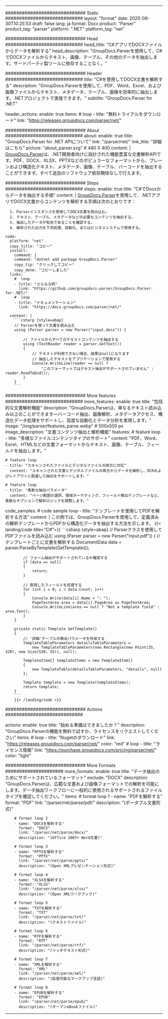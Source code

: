 


---
############################# Static ############################
layout: "format"
date:  2025-06-30T10:25:53
draft: false
lang: ja
format: Docx
product: "Parser"
product_tag: "parser"
platform: ".NET"
platform_tag: "net"

############################# Head ############################
head_title: "C#アプリでDOCXファイルからデータを解析する"
head_description: "GroupDocs.Parserを使用して、C#でDOCXファイルからテキスト、画像、テーブル、その他のデータを抽出します。サードパーティ製ツールに依存することなく。"

############################# Header ############################
title: "C#を使用してDOCX文書を解析する" 
description: "GroupDocs.Parserを使用して、PDF、Word、Excel、および画像ファイルからテキスト、メタデータ、テーブル、画像を効率的に抽出します。.NETプロジェクトで実施できます。"
subtitle: "GroupDocs.Parser for .NET" 

header_actions:
  enable: true
  items:
    #  loop
    - title: "無料トライアルをダウンロード"
      link: "https://releases.groupdocs.com/parser/net/"
      
############################# About ############################
about:
    enable: true
    title: "GroupDocs.Parser for .NET APIについて"
    link: "/parser/net/"
    link_title: "詳細はこちら"
    picture: "about_parser.svg" # 480 X 400
    content: |
       [GroupDocs.Parser](/parser/net/)は、.NET開発者向けに設計された機能豊富な文書解析APIです。PDF、DOCX、XLSX、PPTXなどのポピュラーなフォーマットから、プレーンおよび構造化テキスト、メタデータ、画像、テーブル、バーコードを抽出することができます。すべて追加のソフトウェア依存関係なしで行えます。

############################# Steps ############################
steps:
    enable: true
    title: "C#でDocxからデータを抽出する手順"
    content: |
      [GroupDocs.Parser](/parser/net/)を使用して、.NETアプリでDOCX文書からコンテンツを解析する手順は次のとおりです：
      
      1. Parserインスタンスを使用してDOCX文書を読み込む。
      2. テキスト、テーブル、メタデータなどの必要なコンテンツを抽出する。
      3. 抽出したデータが有効であることを確認する。
      4. 解析された出力を下流処理、自動化、またはビジネスシステムで使用する。
   
    code:
      platform: "net"
      copy_title: "コピー"
      install:
        command: |
        command: "dotnet add package GroupDocs.Parser"
        copy_tip: "クリックしてコピー"
        copy_done: "コピーしました"
      links:
        #  loop
        - title: "さらなる例"
          link: "https://github.com/groupdocs-parser/GroupDocs.Parser-for-.NET/"
        #  loop
        - title: "ドキュメンテーション"
          link: "https://docs.groupdocs.com/parser/net/"
          
      content: |
        ```csharp {style=abap}
        // Parserを使って文書を読み込む
        using (Parser parser = new Parser("input.docx")) {

            // ファイルからすべてのテキストコンテンツを抽出する
            using (TextReader reader = parser.GetText()) 
            {
                // テキストが利用できない場合、結果はnullになります
                // 抽出したテキストをアプリケーションで使用する
                Console.WriteLine(reader == null ? 
                    "このフォーマットではテキスト抽出がサポートされていません" : reader.ReadToEnd());
            }
        }
        ```  

############################# More features ############################
more_features:
  enable: true
  title: "包括的な文書解析機能"
  description: "GroupDocs.Parserは、単なるテキスト読み込み以上のことができます—バーコード抽出、画像解析、メタデータアクセス、構造化データ処理をサポートし、高度な自動化とデータ分析を実現します。"
  image: "/img/parser/features_parse.webp" # 500x500 px
  image_description: "文書コンテンツ抽出と解析機能"
  features:
    # feature loop
    - title: "多様なファイルコンテンツタイプのサポート"
      content: "PDF、Word、Excel、HTMLなどの文書フォーマットからテキスト、画像、テーブル、フィールドを抽出します。"

    # feature loop
    - title: "スキャンされたファイルとデジタルファイルの両方に対応"
      content: "スキャンされた文書とデジタルファイルの両方からデータを解析し、OCRおよびレイアウトに配慮した抽出をサポートします。"

    # feature loop
    - title: "柔軟な抽出パラメータ"
      content: "ページ範囲の選択、領域ターゲティング、フィールド検出テンプレートなど、柔軟なオプションで解析ロジックを調整します。"
      
  code_samples:
    # code sample loop
    - title: "テンプレートを使用してPDFを解析する方法"
      content: |
        この例では、GroupDocs.Parserを使用して、定義済みの解析テンプレートからPDFから構造化データを抽出する方法を示します。
        {{< landing/code title="C#">}}
        ```csharp {style=abap}
        //  Parserクラスを使用してPDFファイルを読み込む
        using (Parser parser = new Parser("input.pdf"))
        {
            // テンプレートごとに文書を解析する
            DocumentData data = parser.ParseByTemplate(GetTemplate());

            // フォーム抽出がサポートされているか確認する
            if (data == null)
            {
                return;
            }

            // 取得したフィールドを処理する
            for (int i = 0; i < data.Count; i++)
            {
                Console.Write(data[i].Name + ": ");
                PageTextArea area = data[i].PageArea as PageTextArea;
                Console.WriteLine(area == null ? "Not a template field" : area.Text);
            }
        }

        private static Template GetTemplate()
        {
            // '詳細'テーブルの検出パラメータを作成する
            TemplateTableParameters detailsTableParameters = 
                new TemplateTableParameters(new Rectangle(new Point(35, 320), new Size(530, 55)), null);

            TemplateItem[] templateItems = new TemplateItem[]
            {
                new TemplateTable(detailsTableParameters, "details", null)
            };

            Template template = new Template(templateItems);
            return template;
        }
        ```
        {{< /landing/code >}}


############################# Actions ############################

actions:
  enable: true
  title: "始める準備はできましたか？"
  description: "GroupDocs.Parserの機能を無料で試すか、ライセンスをリクエストしてください"
  items:
    #  loop
    - title: "Nugetのダウンロード"
      link: "https://releases.groupdocs.com/parser/net/"
      color: "red"
        #  loop
    - title: "ライセンス情報"
      link: "https://purchase.groupdocs.com/pricing/parser/net/"
      color: "light"


############################# More Formats #####################
more_formats:
    enable: true
    title: "データ抽出のためにサポートされているフォーマット"
    exclude: "DOCX"
    description: "GroupDocs.Parserは、広範な文書および画像フォーマットでの解析を可能にします。データ抽出ワークフローに一般的に使用されるサポートされるファイルタイプを確認してください。"
    items: 
        # format loop 1
        - name: "PDFを解析する"
          format: "PDF"
          link: "/parser/net/parse/pdf/"
          description: "(ポータブル文書形式)"
          
        # format loop 2
        - name: "DOCXを解析する"
          format: "DOCX"
          link: "/parser/net/parse/docx/"
          description: "(Office 2007+ Word文書)"
          
        # format loop 3
        - name: "PPTXを解析する"
          format: "PPTX"
          link: "/parser/net/parse/pptx/"
          description: "(Open XMLプレゼンテーション形式)"
          
        # format loop 4
        - name: "XLSXを解析する"
          format: "XLSX"
          link: "/parser/net/parse/xlsx/"
          description: "(Open XMLワークブック)"
          
        # format loop 5
        - name: "TXTを解析する"
          format: "TXT"
          link: "/parser/net/parse/txt/"
          description: "(テキストファイル)"
          
        # format loop 6
        - name: "RTFを解析する"
          format: "RTF"
          link: "/parser/net/parse/rtf/"
          description: "(リッチテキスト形式)"
          
        # format loop 7
        - name: "XMLを解析する"
          format: "XML"
          link: "/parser/net/parse/xml/"
          description: "(拡張可能なマークアップ言語)"
          
        # format loop 8
        - name: "EPUBを解析する"
          format: "EPUB"
          link: "/parser/net/parse/epub/"
          description: "(オープンeBookファイル)"
         
          

---